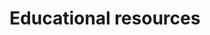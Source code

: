 ---
title: Educational resources
# Page type - we want a landing page (such as a homepage)
type: landing

# Your landing page sections - add as many different content blocks as you like
sections:
  - block: markdown
    id: education-intro
    content:
      title: Educational resources
      text: This page contains educational resources built by the SNAIL team. Feel free to use them or to [contact us](/about/#contact) if you want more information. Discover our [online resources](/course).
  - block: collection
    id: education-posts
    content:
      title: News
      subtitle: ''
      text: ''
      # Choose how many pages you would like to display (0 = all pages)
      count: 3
      # Filter on criteria
      filters:
        # The folders to display content from
        folders:
          - post
        author: ""
        category: ""
        tag: "Education"
        publication_type: ""
        featured_only: false
        exclude_featured: false
        exclude_future: false
        exclude_past: false
      # Choose how many pages you would like to offset by
      # Useful if you wish to show the first item in the Featured widget
      offset: 0
      # Field to sort by, such as Date or Title
      sort_by: 'Date'
      sort_ascending: false
    design:
      # Choose a listing view
      view: compact
      # Choose single or dual column layout
      columns: '2'
  - block: portfolio
    id: education-courses
    content:
      title: Online resources
      subtitle: ''
      text: ''
      # Choose how many pages you would like to display (0 = all pages)
      count: 5
      # Filter on criteria
      filters:
        # The folders to display content from
        # folders:
        #   - course
        # author: ""
        # category: ""
        # tag: ""
        # publication_type: ""
        # featured_only: false
        # exclude_featured: false
        # exclude_future: false
        # exclude_past: false
      filters:
        # Folders to display content from
        folders:
          - course
        # Only show content with these tags
        tags: []
        # Exclude content with these tags
        exclude_tags: 
            - preface
        # Which Hugo page kinds to show (https://gohugo.io/templates/section-templates/#page-kinds)
        kinds:
          - section
      # Choose how many pages you would like to offset by
      # Useful if you wish to show the first item in the Featured widget
      offset: 0
      # Field to sort by, such as Date or Title
      sort_by: 'Date'
      sort_ascending: false
    design:
      # Choose a listing view
      view: compact
      # Choose single or dual column layout
      columns: '2'
---
